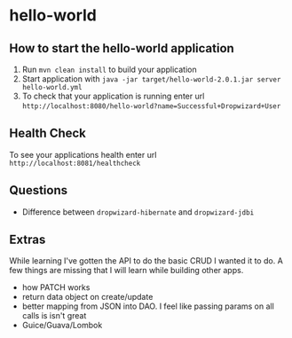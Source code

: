# hello-world

How to start the hello-world application
---

1. Run `mvn clean install` to build your application
1. Start application with `java -jar target/hello-world-2.0.1.jar server hello-world.yml`
1. To check that your application is running enter url `http://localhost:8080/hello-world?name=Successful+Dropwizard+User`

Health Check
---

To see your applications health enter url `http://localhost:8081/healthcheck`

## Questions

- Difference between `dropwizard-hibernate` and `dropwizard-jdbi`

## Extras

While learning I've gotten the API to do the basic CRUD I wanted it to do. A few things are missing that I will learn while building other apps.

- how PATCH works
- return data object on create/update
- better mapping from JSON into DAO. I feel like passing params on all calls is isn't great
- Guice/Guava/Lombok
